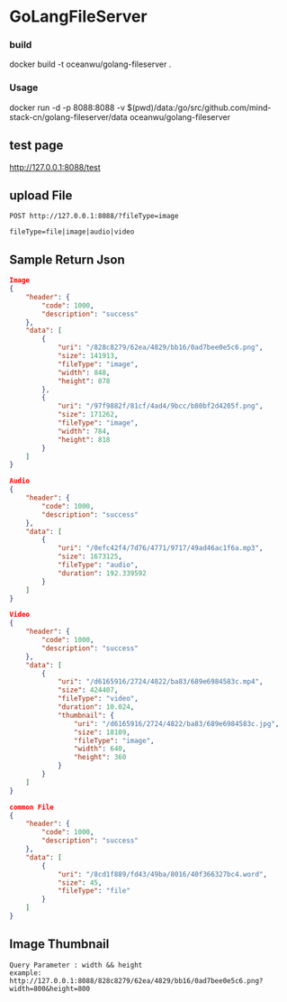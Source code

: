 # GoLangFileServer

### build
docker build -t oceanwu/golang-fileserver .

### Usage
docker run -d -p 8088:8088 -v $(pwd)/data:/go/src/github.com/mind-stack-cn/golang-fileserver/data oceanwu/golang-fileserver

## test page
http://127.0.0.1:8088/test

## upload File
```
POST http://127.0.0.1:8088/?fileType=image

fileType=file|image|audio|video 
```

## Sample Return Json
```json
Image
{
    "header": {
        "code": 1000,
        "description": "success"
    },
    "data": [
        {
            "uri": "/828c8279/62ea/4829/bb16/0ad7bee0e5c6.png",
            "size": 141913,
            "fileType": "image",
            "width": 848,
            "height": 878
        },
        {
            "uri": "/97f9882f/81cf/4ad4/9bcc/b80bf2d4205f.png",
            "size": 171262,
            "fileType": "image",
            "width": 784,
            "height": 818
        }
    ]
}

Audio
{
    "header": {
        "code": 1000,
        "description": "success"
    },
    "data": [
        {
            "uri": "/0efc42f4/7d76/4771/9717/49ad46ac1f6a.mp3",
            "size": 1673125,
            "fileType": "audio",
            "duration": 192.339592
        }
    ]
}

Video
{
    "header": {
        "code": 1000,
        "description": "success"
    },
    "data": [
        {
            "uri": "/d6165916/2724/4822/ba83/689e6984583c.mp4",
            "size": 424407,
            "fileType": "video",
            "duration": 10.024,
            "thumbnail": {
                "uri": "/d6165916/2724/4822/ba83/689e6984583c.jpg",
                "size": 18109,
                "fileType": "image",
                "width": 640,
                "height": 360
            }
        }
    ]
}

common File
{
    "header": {
        "code": 1000,
        "description": "success"
    },
    "data": [
        {
            "uri": "/8cd1f889/fd43/49ba/8016/40f366327bc4.word",
            "size": 45,
            "fileType": "file"
        }
    ]
}
```

## Image Thumbnail
```
Query Parameter : width && height
example: http://127.0.0.1:8088/828c8279/62ea/4829/bb16/0ad7bee0e5c6.png?width=800&height=800
```

